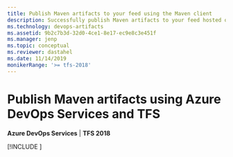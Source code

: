 ```yaml
---
title: Publish Maven artifacts to your feed using the Maven client
description: Successfully publish Maven artifacts to your feed hosted on Azure DevOps Services or Team Foundation Server
ms.technology: devops-artifacts
ms.assetid: 9b2c7b3d-32d0-4ce1-8e17-ec9e8c3e451f
ms.manager: jenp
ms.topic: conceptual
ms.reviewer: dastahel
ms.date: 11/14/2019
monikerRange: '>= tfs-2018'
---
```


# Publish Maven artifacts using Azure DevOps Services and TFS

**Azure DevOps Services** | **TFS 2018**

[!INCLUDE [](../includes/maven/publish.md)]
